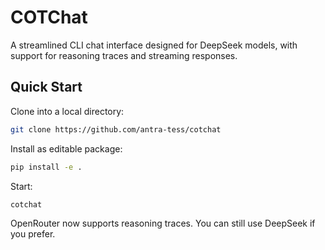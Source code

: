 # COTChat

A streamlined CLI chat interface designed for DeepSeek models, with support for reasoning traces and streaming responses.

## Quick Start

Clone into a local directory:

```bash
git clone https://github.com/antra-tess/cotchat
```

Install as editable package:

```bash
pip install -e .
```

Start:
```bash
cotchat
```

OpenRouter now supports reasoning traces. You can still use DeepSeek if you prefer.

